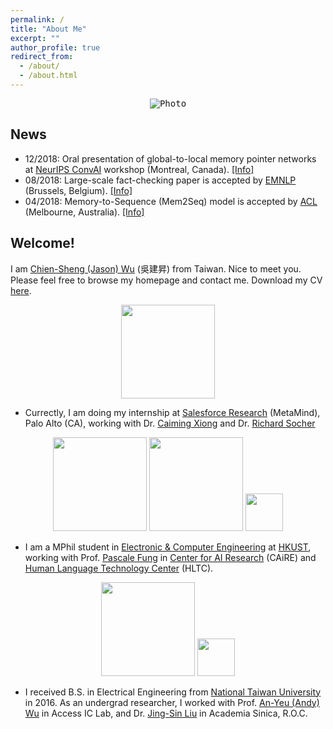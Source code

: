 ```yaml
---
permalink: /
title: "About Me"
excerpt: ""
author_profile: true
redirect_from: 
  - /about/
  - /about.html
---
```


<!-- News
========
* Apr 2018 : Our paper *Mem2Seq: Effectively Incorporating Knowledge Bases into End-to-End Task-Oriented Dialog Systems* by ACL 2018 
* Jan 2018 : Our paper *End-to-End Dynamic Query Memory Network for Entity-Value Independent Task-oriented Dialog* by ICASSP 2018 
* Nov 2017 : Our work *End-to-End Recurrent Entity Network for Entity-Value Independent Goal-Oriented Dialog Learning* got 2nd place in DSTC6  --> 

<p align="center">
  <kbd><img src="https://jasonwu0731.github.io/images/HKUST.JPEG" alt="Photo"/></kbd>
</p>

## News
- 12/2018: Oral presentation of global-to-local memory pointer networks at [NeurIPS ConvAI](http://alborz-geramifard.com/workshops/nips18-Conversational-AI/Main.html) workshop (Montreal, Canada). [[Info]]()
- 08/2018: Large-scale fact-checking paper is accepted by [EMNLP](http://emnlp2018.org/) (Brussels, Belgium). [[Info]](/publications/emnlp18)
- 04/2018: Memory-to-Sequence (Mem2Seq) model is accepted by [ACL](https://acl2018.org/) (Melbourne, Australia). [[Info]](/publications/Mem2Seq)
## Welcome!
I am [Chien-Sheng (Jason) Wu](https://jasonwu0731.github.io) (吳建昇) from Taiwan. Nice to meet you. Please feel free to browse my homepage and contact me. Download my CV <a href="files/AcademicCV_JasonWu.pdf" target="_blank">here</a>.

<p align="center">
<img src="https://jasonwu0731.github.io/images/salesforce-research.png" width="150">
</p>

* Currectly, I am doing my internship at [Salesforce Research](https://einstein.ai/) (MetaMind), Palo Alto (CA), working with Dr. [Caiming Xiong](http://www.stat.ucla.edu/~caiming/) and Dr. [Richard Socher](https://www.socher.org/) 

<p align="center"><img src="https://jasonwu0731.github.io/images/logo_ust.png" width="150">   <img src="https://jasonwu0731.github.io/images/logo_caire.jpg" width="150">   <img src="https://jasonwu0731.github.io/images/logo_hltc.jpg" width="60"></p>
  
* I am a MPhil student in [Electronic & Computer Engineering](http://www.ece.ust.hk/ece.php) at [HKUST](http://www.ust.hk/zh-hant/), working with Prof. [Pascale Fung](http://www.ece.ust.hk/~pascale/) in [Center for AI Research](https://caire.ust.hk/) (CAiRE) and [Human Language Technology Center](https://www.cse.ust.hk/~hltc/) (HLTC).

<p align="center"><img src="https://jasonwu0731.github.io/images/logo_ntu.png" width="150">   <img src="https://jasonwu0731.github.io/images/logo_as.svg" width="60"></p>

* I received B.S. in Electrical Engineering from [National Taiwan University](http://www.ntu.edu.tw/english/) in 2016. As an undergrad researcher, I worked with Prof. [An-Yeu (Andy) Wu](http://access.ee.ntu.edu.tw/) in Access IC Lab, and Dr. [Jing-Sin Liu](http://www.iis.sinica.edu.tw/pages/liu/) in Academia Sinica, R.O.C.

<!-- Dream Big, then try my best to Do Bigger. Please feel free to browse through my profile and contact me.  style="color: #ff0000;" -->



<!-- For more info
------
More info about configuring academicpages can be found in [the guide](https://academicpages.github.io/markdown/). The [guides for the Minimal Mistakes theme](https://mmistakes.github.io/minimal-mistakes/docs/configuration/) (which this theme was forked from) might also be helpful. -->
